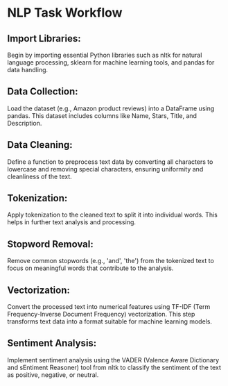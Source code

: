 # NLP Task Workflow
## Import Libraries: 
Begin by importing essential Python libraries such as nltk for natural language processing, sklearn for machine learning tools, and pandas for data handling.

## Data Collection: 
Load the dataset (e.g., Amazon product reviews) into a DataFrame using pandas. This dataset includes columns like Name, Stars, Title, and Description.

## Data Cleaning:
Define a function to preprocess text data by converting all characters to lowercase and removing special characters, ensuring uniformity and cleanliness of the text.

## Tokenization:
Apply tokenization to the cleaned text to split it into individual words. This helps in further text analysis and processing.

## Stopword Removal:
Remove common stopwords (e.g., 'and', 'the') from the tokenized text to focus on meaningful words that contribute to the analysis.

## Vectorization: 
Convert the processed text into numerical features using TF-IDF (Term Frequency-Inverse Document Frequency) vectorization. This step transforms text data into a format suitable for machine learning models.

## Sentiment Analysis: 
Implement sentiment analysis using the VADER (Valence Aware Dictionary and sEntiment Reasoner) tool from nltk to classify the sentiment of the text as positive, negative, or neutral.
